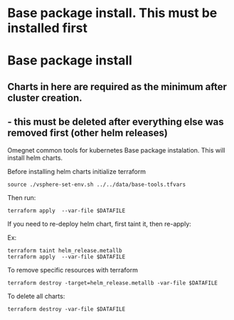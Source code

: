 
# Base package install. This must be installed first
# Base package install
## Charts in here are required as the minimum after cluster creation.
## - this must be deleted after everything else was removed first (other helm releases)

Omegnet common tools for kubernetes Base package instalation. This will install helm charts. 

Before installing helm charts initialize terraform
```
source ./vsphere-set-env.sh ../../data/base-tools.tfvars 
```
Then run:
```
terraform apply  --var-file $DATAFILE 
```
If you need to re-deploy helm chart, first taint it, then re-apply:

Ex:
```
terraform taint helm_release.metallb
terraform apply  --var-file $DATAFILE 
```
To remove specific resources with terraform
```
terraform destroy -target=helm_release.metallb -var-file $DATAFILE 
```
To delete all charts:
```
terraform destroy -var-file $DATAFILE 
```




